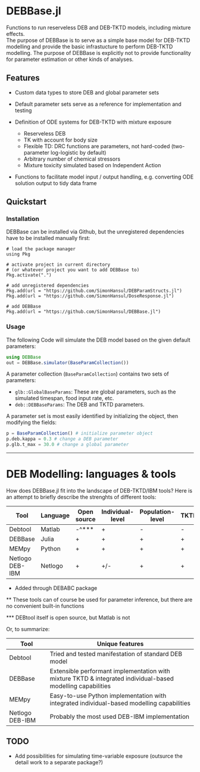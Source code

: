 # DEBBase.jl 

Functions to run reserveless DEB and DEB-TKTD models, including mixture effects. <br>
The purpose of DEBBase is to serve as a simple base model for DEB-TKTD modelling and provide 
the basic infrastucture to perform DEB-TKTD modelling. 
The purpose of DEBBase is explicitly not to provide functionality for parameter estimation or other kinds of analyses. 

## Features

- Custom data types to store DEB and global parameter sets
- Default parameter sets serve as a reference for implementation and testing
- Definition of ODE systems for DEB-TKTD with mixture exposure
    - Reserveless DEB 
    - TK with account for body size
    - Flexible TD: DRC functions are parameters, not hard-coded (two-parameter log-logistic by default)
    - Arbitrary number of chemical stressors
    - Mixture toxicity simulated based on Independent Action

- Functions to facilitate model input / output handling, e.g. converting ODE solution output to tidy data frame

## Quickstart

### Installation

DEBBase can be installed via Github, but the unregistered dependencies have to be installed manually first:

```Julia#
# load the package manager
using Pkg

# activate project in current directory 
# (or whatever project you want to add DEBBase to)
Pkg.activate(".") 

# add unregistered dependencies
Pkg.add(url = "https://github.com/SimonHansul/DEBParamStructs.jl")
Pkg.add(url = "https://github.com/SimonHansul/DoseResponse.jl")

# add DEBBase
Pkg.add(url = "https://github.com/SimonHansul/DEBBase.jl")
```

### Usage

The following Code will simulate the DEB model based on the given default parameters:

```Julia
using DEBBase
out = DEBBase.simulator(BaseParamCollection())
```

A parameter collection (`BaseParamCollection`) contains two sets of parameters: 
- `glb::GlobalBaseParams`: These are global parameters, such as the simulated timespan, food input rate, etc.
- `deb::DEBBaseParams`: The DEB and TKTD parameters.

A parameter set is most easily identified by initializing the object, then modifying the fields:

```Julia
p = BaseParamCollection() # initialize parameter object
p.deb.kappa = 0.3 # change a DEB parameter 
p.glb.t_max = 30.0 # change a global parameter
```

---

# DEB Modelling: languages & tools

How does DEBBase.jl fit into the landscape of DEB-TKTD/IBM tools? Here is an attempt to briefly describe the strenghts of different tools:


| Tool            | Language | Open source | Individual-level | Population-level | TKTD | Mixtures |Published | Performance |Parameter estimation |
|-----------------|----------|-------------|------------------|------------------|------|----------|----------|-------------|--------|
| Debtool         | Matlab   | -^***       | +                | -                |  -   |    -/?   |+         | ?           |+       |
| DEBBase         | Julia    | +           | +                | +                |  +   |     +    |-         | +           |+* | 
| MEMpy           | Python   | +           | +                | +                |  +   |    +     |-         | -           |-** |
| Netlogo DEB-IBM | Netlogo  | +           | +/-              | +                | +    |    +     |+         | -           |-** |   

* Added through DEBABC package

** These tools can of course be used for parameter inference, but there are no convenient built-in functions

*** DEBtool itself is open source, but Matlab is not


Or, to summarize:

| Tool            | Unique features                                      |
|-----------------|------------------------------------------------------|
| Debtool         | Tried and tested manifestation of standard DEB model |
| DEBBase         | Extensible performant implementation with mixture TKTD & integrated individual-based modelling capabilities |
| MEMpy           | Easy-to-use Python implementation with integrated individual-based modelling capabilities |
| Netlogo DEB-IBM | Probably the most used DEB-IBM implementation |




## TODO

- Add possibilities for simulating time-variable exposure (outsurce the detail work to a separate package?)
